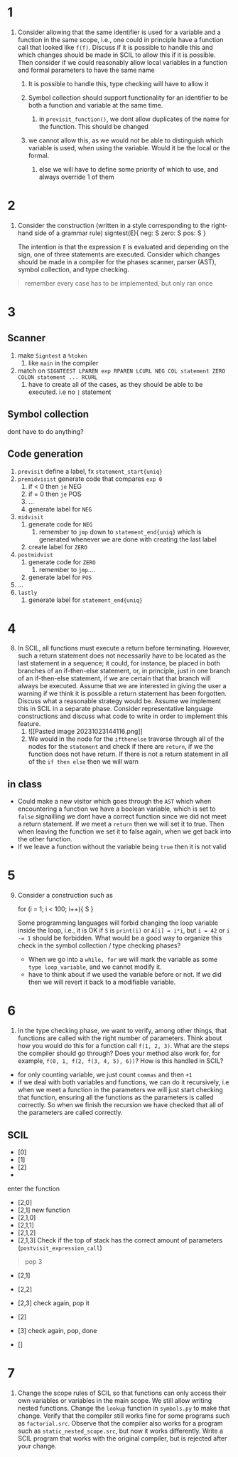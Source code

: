 # 1
1. Consider allowing that the same identifier is used for a variable and a function in the same scope, i.e., one could in principle have a function call that looked like `f(f)`. Discuss if it is possible to handle this and which changes should be made in SCIL to allow this if it is possible. Then consider if we could reasonably allow local variables in a function and formal parameters to have the same name
	1. It is possible to handle this, type checking will have to allow it
	2. Symbol collection should support functionality for an identifier to be both a function and variable at the same time.
		1. in `previsit_function()`, we dont allow duplicates of the name for the function. This should be changed

	3. we cannot allow this, as we would not be able to distinguish which variable is used, when using the variable. Would it be the local or the formal.
		1. else we will have to define some priority of which to use, and always override 1 of them
# 2
1. Consider the construction (written in a style corresponding to the right-hand side of a grammar rule)
    signtest(E){
       neg:  S
       zero: S
       pos:  S
    }
    
    The intention is that the expression `E` is evaluated and depending on the sign, one of three statements are executed. Consider which changes should be made in a compiler for the phases scanner, parser (AST), symbol collection, and type checking.
> remember every case has to be implemented, but only ran once

# 3
## Scanner
1. make `Signtest` a `%token`
	1. like `main` in the compiler
2. match on `SIGNTEEST LPAREN exp RPAREN LCURL NEG COL statement ZERO COLON statement ... RCURL`
	1. have to create all of the cases, as they should be able to be executed. i.e no `|` statement
## Symbol collection
dont have to do anything?
## Code generation
1. `previsit` define a label, fx `statement_start{uniq}`
2. `premidvisist` generate code that compares `exp 0`
	1. if < 0 then `je` NEG
	2. if = 0 then `je` POS
	3. ...
	4. generate label for `NEG`
3. `midvisit`
	1. generate code for `NEG`
		1. remember to `jmp` down to `statement_end{uniq}` which is generated whenever we are done with creating the last label
	2. create label for `ZERO`
4. `postmidvist`
	1. generate code for `ZERO`
		1. remember to `jmp`....
	2. generate label for `POS`
5. ...
6. `lastly`
	1. generate label for `statement_end{uniq}`
# 4
8. In SCIL, all functions must execute a return before terminating. However, such a return statement does not necessarily have to be located as the last statement in a sequence; it could, for instance, be placed in both branches of an if-then-else statement, or, in principle, just in one branch of an if-then-else statement, if we are certain that that branch will always be executed. Assume that we are interested in giving the user a warning if we think it is possible a return statement has been forgotten. Discuss what a reasonable strategy would be. Assume we implement this in SCIL in a separate phase. Consider representative language constructions and discuss what code to write in order to implement this feature.
	1. ![[Pasted image 20231023144116.png]]
	2. We would in the node for the `ifthenelse` traverse through all of the nodes for the `statement` and check if there are `return`, if we the function does not have return. If there is not a return statement in all of the `if then else` then we will warn
## in class
- Could make a new visitor which goes through the `AST` which when encountering a function we have a boolean variable, which is set to `false` signailling we dont have a correct function since we did not meet a return statement. If we meet a `return` then we will set it to true. Then when leaving the function we set it to false again, when we get back into the other function. 
- If we leave a function without the variable being `true` then it is not valid
# 5
9. Consider a construction such as
    
    for (i = 1; i < 100; i++){
       S
    }
    
    Some programming languages will forbid changing the loop variable inside the loop, i.e., it is OK if `S` is `print(i)` or `A[i] = i*i`, but `i = 42` or `i -= 1` should be forbidden. What would be a good way to organize this check in the symbol collection / type checking phases?
	- When we go into a `while, for` we will mark the variable as some `type loop_variable`, and we cannot modify it.
	- have to think about if we used the variable before or not. If we did then we will revert it back to a modifiable variable.
# 6
1. In the type checking phase, we want to verify, among other things, that functions are called with the right number of parameters. Think about how you would do this for a function call `f(1, 2, 3)`. What are the steps the compiler should go through? Does your method also work for, for example, `f(0, 1, f(2, f(3, 4, 5), 6))`? How is this handled in SCIL?
- for only counting variable, we just count `commas` and then `+1`
- if we deal with both variables and functions, we can do it recursively, i.e when we meet a function in the parameters we will just start checking that function, ensuring all the functions as the parameters is called correctly. So when we finish the recursion we have checked that all of the parameters are called correctly.
## SCIL
- [0]
- [1]
- [2]
- 
enter the function
- [2,0]
- [2,1]
new function
- [2,1,0]
- [2,1,1]
- [2,1,2]
- [2,1,3]
Check if the top of stack has the correct amount of parameters (`postvisit_expression_call`)
>pop 3

- [2,1]
- [2,2]
- [2,3]
check again, pop it

- [2]
- [3]
check again, pop, done
- []

# 7
1. Change the scope rules of SCIL so that functions can only access their own variables or variables in the main scope. We still allow writing nested functions. Change the `lookup` function in `symbols.py` to make that change. Verify that the compiler still works fine for some programs such as `factorial.src`. Observe that the compiler also works for a program such as `static_nested_scope.src`, but now it works differently. Write a SCIL program that works with the original compiler, but is rejected after your change.
